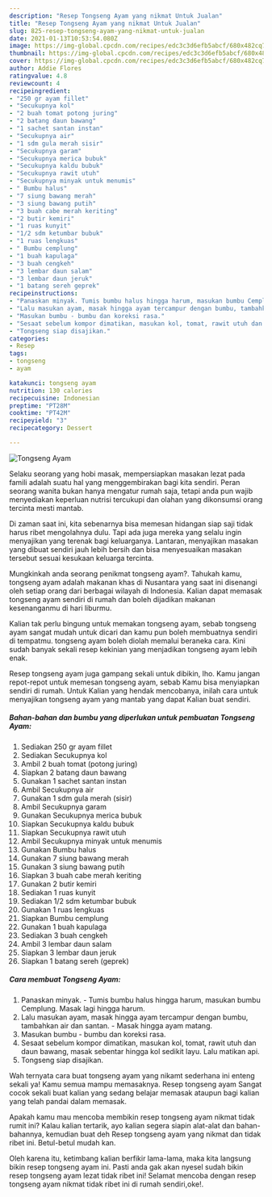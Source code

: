 ```yaml
---
description: "Resep Tongseng Ayam yang nikmat Untuk Jualan"
title: "Resep Tongseng Ayam yang nikmat Untuk Jualan"
slug: 825-resep-tongseng-ayam-yang-nikmat-untuk-jualan
date: 2021-01-13T10:53:54.080Z
image: https://img-global.cpcdn.com/recipes/edc3c3d6efb5abcf/680x482cq70/tongseng-ayam-foto-resep-utama.jpg
thumbnail: https://img-global.cpcdn.com/recipes/edc3c3d6efb5abcf/680x482cq70/tongseng-ayam-foto-resep-utama.jpg
cover: https://img-global.cpcdn.com/recipes/edc3c3d6efb5abcf/680x482cq70/tongseng-ayam-foto-resep-utama.jpg
author: Addie Flores
ratingvalue: 4.8
reviewcount: 4
recipeingredient:
- "250 gr ayam fillet"
- "Secukupnya kol"
- "2 buah tomat potong juring"
- "2 batang daun bawang"
- "1 sachet santan instan"
- "Secukupnya air"
- "1 sdm gula merah sisir"
- "Secukupnya garam"
- "Secukupnya merica bubuk"
- "Secukupnya kaldu bubuk"
- "Secukupnya rawit utuh"
- "Secukupnya minyak untuk menumis"
- " Bumbu halus"
- "7 siung bawang merah"
- "3 siung bawang putih"
- "3 buah cabe merah keriting"
- "2 butir kemiri"
- "1 ruas kunyit"
- "1/2 sdm ketumbar bubuk"
- "1 ruas lengkuas"
- " Bumbu cemplung"
- "1 buah kapulaga"
- "3 buah cengkeh"
- "3 lembar daun salam"
- "3 lembar daun jeruk"
- "1 batang sereh geprek"
recipeinstructions:
- "Panaskan minyak. Tumis bumbu halus hingga harum, masukan bumbu Cemplung. Masak lagi hingga harum."
- "Lalu masukan ayam, masak hingga ayam tercampur dengan bumbu, tambahkan air dan santan. Masak hingga ayam matang."
- "Masukan bumbu - bumbu dan koreksi rasa."
- "Sesaat sebelum kompor dimatikan, masukan kol, tomat, rawit utuh dan daun bawang, masak sebentar hingga kol sedikit layu. Lalu matikan api."
- "Tongseng siap disajikan."
categories:
- Resep
tags:
- tongseng
- ayam

katakunci: tongseng ayam 
nutrition: 130 calories
recipecuisine: Indonesian
preptime: "PT28M"
cooktime: "PT42M"
recipeyield: "3"
recipecategory: Dessert

---
```



![Tongseng Ayam](https://img-global.cpcdn.com/recipes/edc3c3d6efb5abcf/680x482cq70/tongseng-ayam-foto-resep-utama.jpg)

Selaku seorang yang hobi masak, mempersiapkan masakan lezat pada famili adalah suatu hal yang menggembirakan bagi kita sendiri. Peran seorang  wanita bukan hanya mengatur rumah saja, tetapi anda pun wajib menyediakan keperluan nutrisi tercukupi dan olahan yang dikonsumsi orang tercinta mesti mantab.

Di zaman  saat ini, kita sebenarnya bisa memesan hidangan siap saji tidak harus ribet mengolahnya dulu. Tapi ada juga mereka yang selalu ingin menyajikan yang terenak bagi keluarganya. Lantaran, menyajikan masakan yang dibuat sendiri jauh lebih bersih dan bisa menyesuaikan masakan tersebut sesuai kesukaan keluarga tercinta. 



Mungkinkah anda seorang penikmat tongseng ayam?. Tahukah kamu, tongseng ayam adalah makanan khas di Nusantara yang saat ini disenangi oleh setiap orang dari berbagai wilayah di Indonesia. Kalian dapat memasak tongseng ayam sendiri di rumah dan boleh dijadikan makanan kesenanganmu di hari liburmu.

Kalian tak perlu bingung untuk memakan tongseng ayam, sebab tongseng ayam sangat mudah untuk dicari dan kamu pun boleh membuatnya sendiri di tempatmu. tongseng ayam boleh diolah memalui beraneka cara. Kini sudah banyak sekali resep kekinian yang menjadikan tongseng ayam lebih enak.

Resep tongseng ayam juga gampang sekali untuk dibikin, lho. Kamu jangan repot-repot untuk memesan tongseng ayam, sebab Kamu bisa menyiapkan sendiri di rumah. Untuk Kalian yang hendak mencobanya, inilah cara untuk menyajikan tongseng ayam yang mantab yang dapat Kalian buat sendiri.

<!--inarticleads1-->

##### Bahan-bahan dan bumbu yang diperlukan untuk pembuatan Tongseng Ayam:

1. Sediakan 250 gr ayam fillet
1. Sediakan Secukupnya kol
1. Ambil 2 buah tomat (potong juring)
1. Siapkan 2 batang daun bawang
1. Gunakan 1 sachet santan instan
1. Ambil Secukupnya air
1. Gunakan 1 sdm gula merah (sisir)
1. Ambil Secukupnya garam
1. Gunakan Secukupnya merica bubuk
1. Siapkan Secukupnya kaldu bubuk
1. Siapkan Secukupnya rawit utuh
1. Ambil Secukupnya minyak untuk menumis
1. Gunakan  Bumbu halus
1. Gunakan 7 siung bawang merah
1. Gunakan 3 siung bawang putih
1. Siapkan 3 buah cabe merah keriting
1. Gunakan 2 butir kemiri
1. Sediakan 1 ruas kunyit
1. Sediakan 1/2 sdm ketumbar bubuk
1. Gunakan 1 ruas lengkuas
1. Siapkan  Bumbu cemplung
1. Gunakan 1 buah kapulaga
1. Sediakan 3 buah cengkeh
1. Ambil 3 lembar daun salam
1. Siapkan 3 lembar daun jeruk
1. Siapkan 1 batang sereh (geprek)




<!--inarticleads2-->

##### Cara membuat Tongseng Ayam:

1. Panaskan minyak. - Tumis bumbu halus hingga harum, masukan bumbu Cemplung. Masak lagi hingga harum.
1. Lalu masukan ayam, masak hingga ayam tercampur dengan bumbu, tambahkan air dan santan. - Masak hingga ayam matang.
1. Masukan bumbu - bumbu dan koreksi rasa.
1. Sesaat sebelum kompor dimatikan, masukan kol, tomat, rawit utuh dan daun bawang, masak sebentar hingga kol sedikit layu. Lalu matikan api.
1. Tongseng siap disajikan.




Wah ternyata cara buat tongseng ayam yang nikamt sederhana ini enteng sekali ya! Kamu semua mampu memasaknya. Resep tongseng ayam Sangat cocok sekali buat kalian yang sedang belajar memasak ataupun bagi kalian yang telah pandai dalam memasak.

Apakah kamu mau mencoba membikin resep tongseng ayam nikmat tidak rumit ini? Kalau kalian tertarik, ayo kalian segera siapin alat-alat dan bahan-bahannya, kemudian buat deh Resep tongseng ayam yang nikmat dan tidak ribet ini. Betul-betul mudah kan. 

Oleh karena itu, ketimbang kalian berfikir lama-lama, maka kita langsung bikin resep tongseng ayam ini. Pasti anda gak akan nyesel sudah bikin resep tongseng ayam lezat tidak ribet ini! Selamat mencoba dengan resep tongseng ayam nikmat tidak ribet ini di rumah sendiri,oke!.

